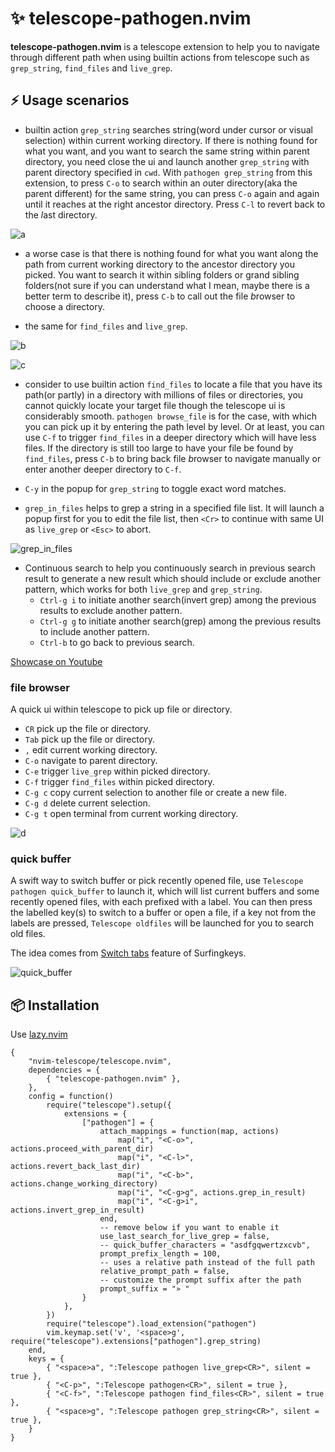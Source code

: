 # ✨ telescope-pathogen.nvim

**telescope-pathogen.nvim** is a telescope extension to help you to navigate through different path when using builtin actions from telescope such as `grep_string`, `find_files` and `live_grep`.

## ⚡️ Usage scenarios

* builtin action `grep_string` searches string(word under cursor or visual selection) within current working directory. If there is nothing found for what you want, and you want to search the same string within parent directory, you need close the ui and launch another `grep_string` with parent directory specified in `cwd`. With `pathogen grep_string` from this extension, to press `C-o` to search within an *o*uter directory(aka the parent different) for the same string, you can press `C-o` again and again until it reaches at the right ancestor directory. Press `C-l` to revert back to the *l*ast directory.

![a](https://user-images.githubusercontent.com/288207/225836008-a4b076a2-b81a-4208-9db7-b469e65040c1.gif)

* a worse case is that there is nothing found for what you want along the path from current working directory to the ancestor directory you picked. You want to search it within sibling folders or grand sibling folders(not sure if you can understand what I mean, maybe there is a better term to describe it), press `C-b` to call out the file *b*rowser to choose a directory.

* the same for `find_files` and `live_grep`.

![b](https://user-images.githubusercontent.com/288207/225836119-b4dd576b-2489-47d7-a891-a1344df6c54d.gif)

![c](https://user-images.githubusercontent.com/288207/225836208-fb5bf2cc-5c08-40ff-8bb1-0d62375315c6.gif)


* consider to use builtin action `find_files` to locate a file that you have its path(or partly) in a directory with millions of files or directories, you cannot quickly locate your target file though the telescope ui is considerably smooth. `pathogen browse_file` is for the case, with which you can pick up it by entering the path level by level. Or at least, you can use `C-f` to trigger `find_files` in a deeper directory which will have less files. If the directory is still too large to have your file be found by `find_files`, press `C-b` to bring back file *b*rowser to navigate manually or enter another deeper directory to `C-f`.

* `C-y` in the popup for `grep_string` to toggle exact word matches.

* `grep_in_files` helps to grep a string in a specified file list. It will launch a popup first for you to edit the file list, then `<Cr>` to continue with same UI as `live_grep` or `<Esc>` to abort.

![grep_in_files](https://github.com/brookhong/telescope-pathogen.nvim/assets/288207/05f54ddb-06ee-4951-8bef-d30cf178035e)

* Continuous search to help you continuously search in previous search result to generate a new result which should include or exclude another pattern, which works for both `live_grep` and `grep_string`.
    * `Ctrl-g i` to initiate another search(invert grep) among the previous results to exclude another pattern.
    * `Ctrl-g g` to initiate another search(grep) among the previous results to include another pattern.
    * `Ctrl-b` to go back to previous search.

[Showcase on Youtube](https://www.youtube.com/watch?v=cCeIuBG4vYM)

### file browser

A quick ui within telescope to pick up file or directory.

* `CR` pick up the file or directory.
* `Tab` pick up the file or directory.
* `,` edit current working directory.
* `C-o` navigate to parent directory.
* `C-e` trigger `live_grep` within picked directory.
* `C-f` trigger `find_files` within picked directory.
* `C-g c` copy current selection to another file or create a new file.
* `C-g d` delete current selection.
* `C-g t` open terminal from current working directory.

![d](https://user-images.githubusercontent.com/288207/225836274-713eb4ee-1330-4dc6-9649-47701b993081.gif)

### quick buffer

A swift way to switch buffer or pick recently opened file, use `Telescope pathogen quick_buffer` to launch it, which will list current buffers and some recently opened files, with each prefixed with a label. You can then press the labelled key(s) to switch to a buffer or open a file, if a key not from the labels are pressed, `Telescope oldfiles` will be launched for you to search old files.

The idea comes from [Switch tabs](https://github.com/brookhong/Surfingkeys?tab=readme-ov-file#switch-tabs) feature of Surfingkeys.

![quick_buffer](https://github.com/brookhong/telescope-pathogen.nvim/assets/288207/51d060af-34be-4fba-a0f1-294404cdcff4)


## 📦 Installation

Use [lazy.nvim](https://github.com/folke/lazy.nvim)

    {
        "nvim-telescope/telescope.nvim",
        dependencies = {
            { "telescope-pathogen.nvim" },
        },
        config = function()
            require("telescope").setup({
                extensions = {
                    ["pathogen"] = {
                        attach_mappings = function(map, actions)
                            map("i", "<C-o>", actions.proceed_with_parent_dir)
                            map("i", "<C-l>", actions.revert_back_last_dir)
                            map("i", "<C-b>", actions.change_working_directory)
                            map("i", "<C-g>g", actions.grep_in_result)
                            map("i", "<C-g>i", actions.invert_grep_in_result)
                        end,
                        -- remove below if you want to enable it
                        use_last_search_for_live_grep = false,
                        -- quick_buffer_characters = "asdfgqwertzxcvb",
                        prompt_prefix_length = 100,
                        -- uses a relative path instead of the full path
                        relative_prompt_path = false,
                        -- customize the prompt suffix after the path
                        prompt_suffix = "» "
                    }
                },
            })
            require("telescope").load_extension("pathogen")
            vim.keymap.set('v', '<space>g', require("telescope").extensions["pathogen"].grep_string)
        end,
        keys = {
            { "<space>a", ":Telescope pathogen live_grep<CR>", silent = true },
            { "<C-p>", ":Telescope pathogen<CR>", silent = true },
            { "<C-f>", ":Telescope pathogen find_files<CR>", silent = true },
            { "<space>g", ":Telescope pathogen grep_string<CR>", silent = true },
        }
    }
